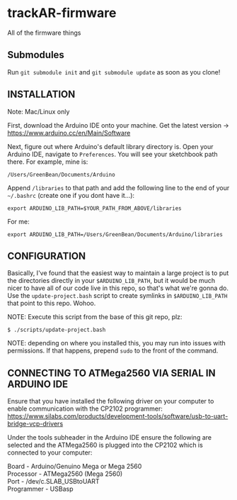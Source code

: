 # trackAR-firmware #

All of the firmware things


## Submodules ##

Run `git submodule init` and `git submodule update` as soon as you clone!

## INSTALLATION ##

Note: Mac/Linux only

First, download the Arduino IDE onto your machine. Get the latest version -> https://www.arduino.cc/en/Main/Software

Next, figure out where Arduino's default library directory is. Open your Arduino IDE, navigate to `Preferences`. You will see your sketchbook path there. For example, mine is:

~~~
/Users/GreenBean/Documents/Arduino
~~~

Append `/libraries` to that path and add the following line to the end of your `~/.bashrc` (create one if you dont have it...):

~~~
export ARDUINO_LIB_PATH=$YOUR_PATH_FROM_ABOVE/libraries
~~~

For me:
~~~
export ARDUINO_LIB_PATH=/Users/GreenBean/Documents/Arduino/libraries
~~~

## CONFIGURATION ##

Basically, I've found that the easiest way to maintain a large project is to put the directories directly in your `$ARDUINO_LIB_PATH`, but it would be much nicer to have all of our code live in this repo, so that's what we're gonna do. Use the `update-project.bash` script to create symlinks in `$ARDUINO_LIB_PATH` that point to this repo. Wohoo.

NOTE: Execute this script from the base of this git repo, plz:

~~~
$ ./scripts/update-project.bash
~~~

NOTE: depending on where you installed this, you may run into issues with permissions. If that happens, prepend
`sudo` to the front of the command.

## CONNECTING TO ATMega2560 VIA SERIAL IN ARDUINO IDE ##

Ensure that you have installed the following driver on your computer to enable communication with the CP2102 programmer: https://www.silabs.com/products/development-tools/software/usb-to-uart-bridge-vcp-drivers

Under the tools subheader in the Arduino IDE ensure the following are selected and the ATMega2560 is plugged into the CP2102 which is connected to your computer:

Board - Arduino/Genuino Mega or Mega 2560  
Processor - ATMega2560 (Mega 2560)  
Port - /dev/c.SLAB_USBtoUART  
Programmer - USBasp  



